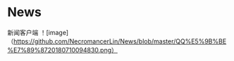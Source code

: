 # News
新闻客户端
！[image]（https://github.com/NecromancerLin/News/blob/master/QQ%E5%9B%BE%E7%89%8720180710094830.png）
